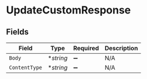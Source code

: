 # UpdateCustomResponse


## Fields

| Field              | Type               | Required           | Description        |
| ------------------ | ------------------ | ------------------ | ------------------ |
| `Body`             | **string*          | :heavy_minus_sign: | N/A                |
| `ContentType`      | **string*          | :heavy_minus_sign: | N/A                |